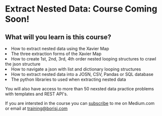 # Extract Nested Data: Course Coming Soon!

## What will you learn is this course?
<li> How to extract nested data using the Xavier Map </li>
<li> The three extraction forms of the Xavier Map </li>
<li> How to create 1st, 2nd, 3rd, 4th order nested looping structures to crawl the json structure</li>
<li> How to navigate a json with list and dictionary looping structures </li>
<li> How to extract nested data into a JOSN, CSV, Pandas or SQL database </li>
<li> The python libraries to used when extracting nested data </l1>
<br>

You will also have access to more than 50 nexsted data practice problems with templates and REST API's. 
<br>

If you are intersted in the course you can [subscribe](https://medium.com/subscribe/@premierservices_python) to me on Medium.com or email at training@borisj.com


